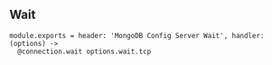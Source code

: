 
## Wait

    module.exports = header: 'MongoDB Config Server Wait', handler: (options) ->
      @connection.wait options.wait.tcp
